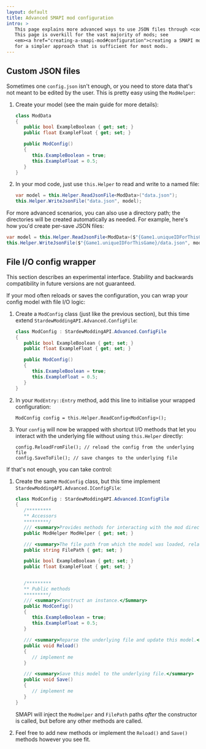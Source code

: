 ```yaml
---
layout: default
title: Advanced SMAPI mod configuration
intro: > 
   This page explains more advanced ways to use JSON files through <code>this.Helper</code>.
   This page is overkill for the vast majority of mods; see
   <em><a href="creating-a-smapi-mod#configuration">creating a SMAPI mod</a></em>
   for a simpler approach that is sufficient for most mods.
---
```


## Custom JSON files
Sometimes one `config.json` isn't enough, or you need to store data that's not meant to be edited
by the user. This is pretty easy using the `ModHelper`:

1. Create your model (see the main guide for more details):

   ```c#
   class ModData
   {
      public bool ExampleBoolean { get; set; }
      public float ExampleFloat { get; set; }

      public ModConfig()
      {
         this.ExampleBoolean = true;
         this.ExampleFloat = 0.5;
      }
   }
   ```

2. In your mod code, just use `this.Helper` to read and write to a named file:

   ```c#
   var model = this.Helper.ReadJsonFile<ModData>("data.json");
   this.Helper.WriteJsonFile("data.json", model);
   ```

For more advanced scenarios, you can also use a directory path; the directories will be created
automatically as needed. For example, here's how you'd create per-save JSON files:

```c#
var model = this.Helper.ReadJsonFile<ModData>($"{Game1.uniqueIDForThisGame}/data.json");
this.Helper.WriteJsonFile($"{Game1.uniqueIDForThisGame}/data.json", model);
```

## File I/O config wrapper
<p class="warning">
This section describes an experimental interface. Stability and backwards compatibility in future
versions are not guaranteed.
</p>

If your mod often reloads or saves the configuration, you can wrap your config model with file
I/O logic:

1. Create a `ModConfig` class (just like the previous section), but this time extend
   `StardewModdingAPI.Advanced.ConfigFile`:

   ```c#
   class ModConfig : StardewModdingAPI.Advanced.ConfigFile
   {
      public bool ExampleBoolean { get; set; }
      public float ExampleFloat { get; set; }

      public ModConfig()
      {
         this.ExampleBoolean = true;
         this.ExampleFloat = 0.5;
      }
   }
   ```

2. In your `ModEntry::Entry` method, add this line to initialise your wrapped configuration:

   ```
   ModConfig config = this.Helper.ReadConfig<ModConfig>();
   ```

3. Your `config` will now be wrapped with shortcut I/O methods that let you interact with the
   underlying file without using `this.Helper` directly:

   ```
   config.ReloadFromFile(); // reload the config from the underlying file
   config.SaveToFile(); // save changes to the underlying file
   ```

If that's not enough, you can take control:

1. Create the same `ModConfig` class, but this time implement `StardewModdingAPI.Advanced.IConfigFile`:

   ```c#
   class ModConfig : StardewModdingAPI.Advanced.IConfigFile
   {
      /*********
      ** Accessors
      *********/
      /// <summary>Provides methods for interacting with the mod directory, including read/writing the config file.</summary>
      public ModHelper ModHelper { get; set; }

      /// <summary>The file path from which the model was loaded, relative to the mod directory.</summary>
      public string FilePath { get; set; }

      public bool ExampleBoolean { get; set; }
      public float ExampleFloat { get; set; }


      /*********
      ** Public methods
      *********/
      /// <summary>Construct an instance.</Summary>
      public ModConfig()
      {
         this.ExampleBoolean = true;
         this.ExampleFloat = 0.5;
      }

      /// <summary>Reparse the underlying file and update this model.</summary>
      public void Reload()
      {
         // implement me
      }

      /// <summary>Save this model to the underlying file.</summary>
      public void Save()
      {
         // implement me
      }
   }
   ```

   SMAPI will inject the `ModHelper` and `FilePath` paths _after_ the constructor is called,
   but before any other methods are called.

2. Feel free to add new methods or implement the `Reload()` and `Save()` methods however you see
   fit.